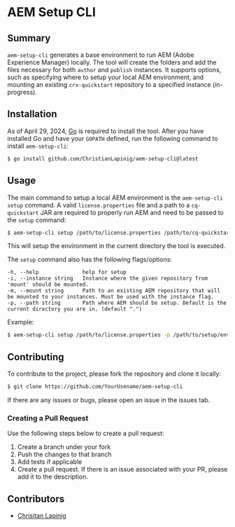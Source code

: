 # AEM Setup CLI

## Summary

`aem-setup-cli` generates a base environment to run AEM (Adobe Experience Manager)
locally. The tool will create the folders and add the files necessary for both `author`
and `publish` instances. It supports options, such as specifying where to setup
your local AEM environment, and mounting an existing `crx-quickstart` repository to a specified instance (in-progress).

## Installation

As of April 29, 2024, [Go](https://go.dev/) is required to install the tool. After
you have installed Go and have your `GOPATH` defined, run the following command to install `aem-setup-cli`:

```bash
$ go install github.com/ChristianLapinig/aem-setup-cli@latest
```

## Usage

The main command to setup a local AEM environment is the `aem-setup-cli setup` command.
A valid `license.properties` file and a path to a `cq-quickstart` JAR are required to properly run AEM and need to be
passed to the `setup` command:

```bash
$ aem-setup-cli setup /path/to/license.properties /path/to/cq-quickstart.jar
```

This will setup the environment in the current directory the tool is executed.

The `setup` command also has the following flags/options:

```
-h, --help              help for setup
-i, --instance string   Instance where the given repository from 'mount' should be mounted.
-m, --mount string      Path to an existing AEM repository that will be mounted to your instances. Must be used with the instance flag.
-p, --path string       Path where AEM should be setup. Default is the current directory you are in. (default ".")
```

Example:

```bash
$ aem-setup-cli setup /path/to/license.properties -p /path/to/setup/env -m /path/to/crx-quickstart
```

## Contributing

To contribute to the project, please fork the repository and clone it locally:

```bash
$ git clone https://github.com/YourUsename/aem-setup-cli
```

If there are any issues or bugs, please open an issue in the issues tab.

### Creating a Pull Request

Use the following steps below to create a pull request:

1. Create a branch under your fork
2. Push the changes to that branch
3. Add tests if applicable
4. Create a pull request. If there is an issue associated with your PR, please add it
   to the description.

## Contributors

- [Chrisitan Lapinig](https://github.com/ChristianLapinig)
